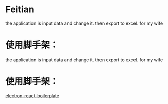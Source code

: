 # Feitian
the application is input data and change it. then export to excel. for my wife

# 使用脚手架：
the application is input data and change it. then export to excel. for my wife

# 使用脚手架：
[electron-react-boilerplate](https://github.com/electron-react-boilerplate/electron-react-boilerplate)
